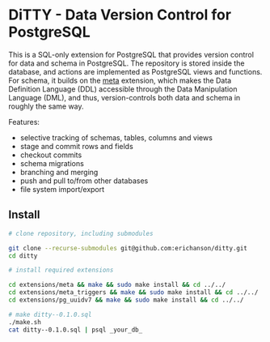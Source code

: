DiTTY - Data Version Control for PostgreSQL
===========================================

This is a SQL-only extension for PostgreSQL that provides version control for data and schema in
PostgreSQL.  The repository is stored inside the database, and actions are implemented as PostgreSQL
views and functions.  For schema, it builds on the [meta](https://github.com/aquameta/meta)
extension, which makes the Data Definition Language (DDL) accessible through the Data Manipulation
Language (DML), and thus, version-controls both data and schema in roughly the same way.

Features:

- selective tracking of schemas, tables, columns and views
- stage and commit rows and fields
- checkout commits
- schema migrations
- branching and merging
- push and pull to/from other databases
- file system import/export

## Install

```sh
# clone repository, including submodules

git clone --recurse-submodules git@github.com:erichanson/ditty.git
cd ditty

# install required extensions

cd extensions/meta && make && sudo make install && cd ../../
cd extensions/meta_triggers && make && sudo make install && cd ../../
cd extensions/pg_uuidv7 && make && sudo make install && cd ../../

# make ditty--0.1.0.sql
./make.sh
cat ditty--0.1.0.sql | psql _your_db_
```

